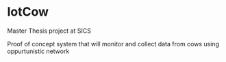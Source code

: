 # IotCow
Master Thesis project at SICS

Proof of concept system that will monitor and collect data from cows using oppurtunistic network
